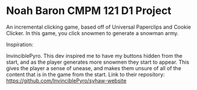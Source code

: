 # Noah Baron CMPM 121 D1 Project

An incremental clicking game, based off of Universal Paperclips and Cookie Clicker. In this game, you click snowmen to generate a snowman army.

Inspiration:

InvinciblePyro. This dev inspired me to have my buttons hidden from the start, and as the player generates more snowmen they start to appear. This gives the player a sense of unease, and makes them unsure of all of the content that is in the game from the start.
Link to their repository: https://github.com/InvinciblePyro/syhaw-website

